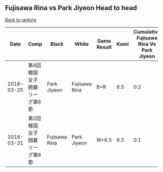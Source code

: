 ## Fujisawa Rina vs Park Jiyeon Head to head

[Back to ranking](../../index.md)




| **Date** | **Comp** | **Black** | **White** | **Game Result** | **Komi** | **Cumulative Fujisawa Rina Vs Park Jiyeon** | **Fujisawa Rina Streak** | **Park Jiyeon Streak** | 
| --- | --- | --- | --- | --- | --- | --- | --- | --- |
| 2018-03-25 | 第4回韓国女子囲碁リーグ第6節 | Park Jiyeon | Fujisawa Rina | B+R | 6.5 | 0:2 | 0 | 2 | 
| 2016-03-31 | 第2回韓国女子囲碁リーグ第8節 | Fujisawa Rina | Park Jiyeon | W+6.5 | 6.5 | 0:1 | 0 | 1 |




